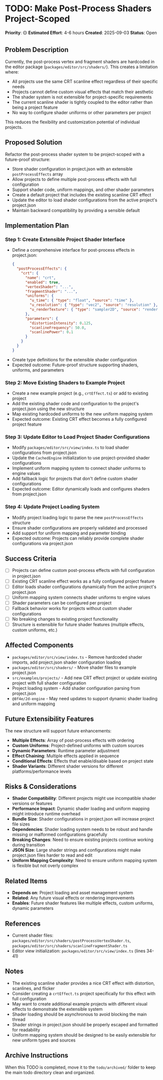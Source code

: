 # TODO: Make Post-Process Shaders Project-Scoped

**Priority**: 🟡
**Estimated Effort**: 4-6 hours
**Created**: 2025-09-03
**Status**: Open

## Problem Description

Currently, the post-process vertex and fragment shaders are hardcoded in the editor package (`packages/editor/src/shaders/`). This creates a limitation where:

- All projects use the same CRT scanline effect regardless of their specific needs
- Projects cannot define custom visual effects that match their aesthetic
- The shader system is not extensible for project-specific requirements
- The current scanline shader is tightly coupled to the editor rather than being a project feature
- No way to configure shader uniforms or other parameters per project

This reduces the flexibility and customization potential of individual projects.

## Proposed Solution

Refactor the post-process shader system to be project-scoped with a future-proof structure:

- Store shader configuration in project.json with an extensible `postProcessEffects` array
- Allow projects to define multiple post-process effects with full configuration
- Support shader code, uniform mappings, and other shader parameters
- Create a default project that includes the existing scanline CRT effect
- Update the editor to load shader configurations from the active project's project.json
- Maintain backward compatibility by providing a sensible default

## Implementation Plan

### Step 1: Create Extensible Project Shader Interface
- Define a comprehensive interface for post-process effects in project.json:
  ```json
  {
    "postProcessEffects": {
      "crt": {
        "name": "crt",
        "enabled": true,
        "vertexShader": "...",
        "fragmentShader": "...",
        "uniforms": {
          "u_time": { "type": "float", "source": "time" },
          "u_resolution": { "type": "vec2", "source": "resolution" },
          "u_renderTexture": { "type": "sampler2D", "source": "renderTexture" }
        },
        "parameters": {
          "distortionIntensity": 0.125,
          "scanlineFrequency": 50.0,
          "scanlinePower": 0.1
        }
      }
    }
  }
  ```
- Create type definitions for the extensible shader configuration
- Expected outcome: Future-proof structure supporting shaders, uniforms, and parameters

### Step 2: Move Existing Shaders to Example Project
- Create a new example project (e.g., `crtEffect.ts`) or add to existing project
- Add the existing shader code and configuration to the project's project.json using the new structure
- Map existing hardcoded uniforms to the new uniform mapping system
- Expected outcome: Existing CRT effect becomes a fully configured project feature

### Step 3: Update Editor to Load Project Shader Configurations
- Modify `packages/editor/src/view/index.ts` to load shader configurations from project.json
- Update the `CachedEngine` initialization to use project-provided shader configurations
- Implement uniform mapping system to connect shader uniforms to engine values
- Add fallback logic for projects that don't define custom shader configurations
- Expected outcome: Editor dynamically loads and configures shaders from project.json

### Step 4: Update Project Loading System
- Modify project loading logic to parse the new `postProcessEffects` structure
- Ensure shader configurations are properly validated and processed
- Add support for uniform mapping and parameter binding
- Expected outcome: Projects can reliably provide complete shader configurations via project.json

## Success Criteria

- [ ] Projects can define custom post-process effects with full configuration in project.json
- [ ] Existing CRT scanline effect works as a fully configured project feature
- [ ] Editor loads shader configurations dynamically from the active project's project.json
- [ ] Uniform mapping system connects shader uniforms to engine values
- [ ] Shader parameters can be configured per project
- [ ] Fallback behavior works for projects without custom shader configurations
- [ ] No breaking changes to existing project functionality
- [ ] Structure is extensible for future shader features (multiple effects, custom uniforms, etc.)

## Affected Components

- `packages/editor/src/view/index.ts` - Remove hardcoded shader imports, add project.json shader configuration loading
- `packages/editor/src/shaders/` - Move shader files to example project.json
- `src/examples/projects/` - Add new CRT effect project or update existing project with full shader configuration
- Project loading system - Add shader configuration parsing from project.json
- `@8f4e/2d-engine` - May need updates to support dynamic shader loading and uniform mapping

## Future Extensibility Features

The new structure will support future enhancements:
- **Multiple Effects**: Array of post-process effects with ordering
- **Custom Uniforms**: Project-defined uniforms with custom sources
- **Dynamic Parameters**: Runtime parameter adjustment
- **Effect Chaining**: Multiple effects applied in sequence
- **Conditional Effects**: Effects that enable/disable based on project state
- **Shader Variants**: Different shader versions for different platforms/performance levels

## Risks & Considerations

- **Shader Compatibility**: Different projects might use incompatible shader versions or features
- **Performance Impact**: Dynamic shader loading and uniform mapping might introduce runtime overhead
- **Bundle Size**: Shader configurations in project.json will increase project file sizes
- **Dependencies**: Shader loading system needs to be robust and handle missing or malformed configurations gracefully
- **Breaking Changes**: Need to ensure existing projects continue working during transition
- **JSON Size**: Large shader strings and configurations might make project.json files harder to read and edit
- **Uniform Mapping Complexity**: Need to ensure uniform mapping system is flexible but not overly complex

## Related Items

- **Depends on**: Project loading and asset management system
- **Related**: Any future visual effects or rendering improvements
- **Enables**: Future shader features like multiple effects, custom uniforms, dynamic parameters

## References

- Current shader files: `packages/editor/src/shaders/postProcessVertexShader.ts`, `packages/editor/src/shaders/scanlineFragmentShader.ts`
- Editor view initialization: `packages/editor/src/view/index.ts` (lines 34-41)

## Notes

- The existing scanline shader provides a nice CRT effect with distortion, scanlines, and flicker
- Consider creating a `crtEffect.ts` project specifically for this effect with full configuration
- May want to create additional example projects with different visual effects to demonstrate the extensible system
- Shader loading should be asynchronous to avoid blocking the main thread
- Shader strings in project.json should be properly escaped and formatted for readability
- Uniform mapping system should be designed to be easily extensible for new uniform types and sources

## Archive Instructions

When this TODO is completed, move it to the `todo/archived/` folder to keep the main todo directory clean and organized.
